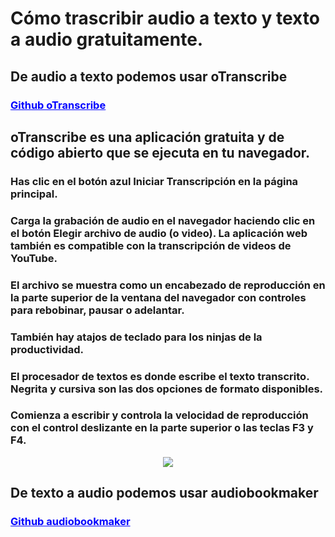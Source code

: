 # Cómo trascribir audio a texto y texto a audio gratuitamente.

## De audio a texto podemos usar oTranscribe

### <a href="https://github.com/oTranscribe/oTranscribe" title="ir" style="color:blue">Github oTranscribe</a>

## oTranscribe es una aplicación gratuita y de código abierto que se ejecuta en tu navegador.

### Has clic en el botón azul Iniciar Transcripción en la página principal.

### Carga la grabación de audio en el navegador haciendo clic en el botón Elegir archivo de audio (o video). La aplicación web también es compatible con la transcripción de videos de YouTube.

### El archivo se muestra como un encabezado de reproducción en la parte superior de la ventana del navegador con controles para rebobinar, pausar o adelantar.

### También hay atajos de teclado para los ninjas de la productividad.

### El procesador de textos es donde escribe el texto transcrito. Negrita y cursiva son las dos opciones de formato disponibles.

### Comienza a escribir y controla la velocidad de reproducción con el control deslizante en la parte superior o las teclas F3 y F4.

<p align="center"><img src="https://Rac00nSP.github.io/assets/img/texto-a-voz-overlay.png"></p>

## De texto a audio podemos usar audiobookmaker

### <a href="https://github.com/deadmantfa/audiobookmaker" title="ir" style="color:blue">Github audiobookmaker</a>


